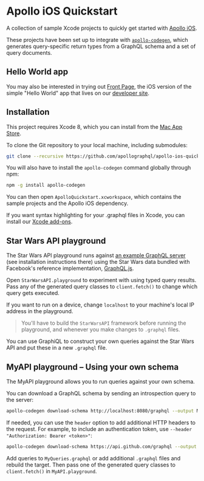 # Apollo iOS Quickstart

A collection of sample Xcode projects to quickly get started with [Apollo iOS](https://github.com/apollostack/apollo-ios).

These projects have been set up to integrate with [`apollo-codegen`](https://github.com/apollostack/apollo-codegen), which generates query-specific return types from a GraphQL schema and a set of query documents.

## Hello World app

You may also be interested in trying out [Front Page](https://github.com/apollostack/frontpage-ios-app), the iOS version of the simple "Hello World" app that lives on our [developer site](http://dev.apollodata.com).

## Installation

This project requires Xcode 8, which you can install from the [Mac App Store](https://itunes.apple.com/en/app/xcode/id497799835?mt=12).

To clone the Git repository to your local machine, including submodules:

```sh
git clone --recursive https://github.com/apollographql/apollo-ios-quickstart.git
```

You will also have to install the `apollo-codegen` command globally through npm:

```sh
npm -g install apollo-codegen
```

You can then open `ApolloQuickstart.xcworkspace`, which contains the sample projects and the Apollo iOS dependency.

If you want syntax highlighting for your .graphql files in Xcode, you can install our [Xcode add-ons](https://github.com/apollostack/xcode-apollo).

## Star Wars API playground

The Star Wars API playground runs against [an example GraphQL server](https://github.com/apollographql/starwars-server) (see installation instructions there) using the Star Wars data bundled with Facebook's reference implementation, [GraphQL.js](https://github.com/graphql/graphql-js).

Open `StarWarsAPI.playground` to experiment with using typed query results. Pass any of the generated query classes to `client.fetch()` to change which query gets executed.

If you want to run on a device, change `localhost` to your machine's local IP address in the playground.

> You'll have to build the `StarWarsAPI` framework before running the playground, and whenever you make changes to `.graphql` files.

You can use GraphiQL to construct your own queries against the Star Wars API and put these in a new `.graphql` file.

## MyAPI playground – Using your own schema

The MyAPI playground allows you to run queries against your own schema.

You can download a GraphQL schema by sending an introspection query to the server:

```sh
apollo-codegen download-schema http://localhost:8080/graphql --output MyAPI/MyAPI/schema.json
```

If needed, you can use the `header` option to add additional HTTP headers to the request. For example, to include an authentication token, use `--header "Authorization: Bearer <token>"`:

```sh
apollo-codegen download-schema https://api.github.com/graphql --output MyAPI/MyAPI/schema.json --header "Authorization: Bearer <token>"
```

Add queries to `MyQueries.graphql` or add additional `.graphql` files and rebuild the target. Then pass one of the generated query classes to `client.fetch()` in `MyAPI.playground`.
